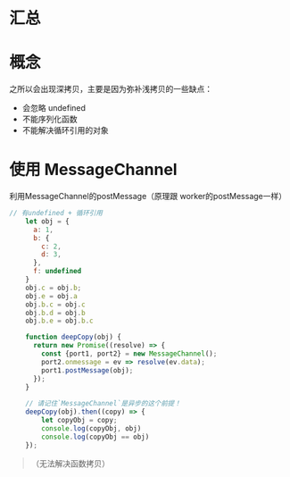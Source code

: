 # 汇总









# 概念

之所以会出现深拷贝，主要是因为弥补浅拷贝的一些缺点：

- 会忽略 undefined
- 不能序列化函数
- 不能解决循环引用的对象









# 使用 MessageChannel 

利用MessageChannel的postMessage（原理跟 worker的postMessage一样）

```js
// 有undefined + 循环引用
    let obj = {
      a: 1,
      b: {
        c: 2,
        d: 3,
      },
      f: undefined
    }
    obj.c = obj.b;
    obj.e = obj.a
    obj.b.c = obj.c
    obj.b.d = obj.b
    obj.b.e = obj.b.c

    function deepCopy(obj) {
      return new Promise((resolve) => {
        const {port1, port2} = new MessageChannel();
        port2.onmessage = ev => resolve(ev.data);
        port1.postMessage(obj);
      });
    }
	
	// 请记住`MessageChannel`是异步的这个前提！
    deepCopy(obj).then((copy) => {           
        let copyObj = copy;
        console.log(copyObj, obj)
        console.log(copyObj == obj)
    });
```



> （无法解决函数拷贝）


